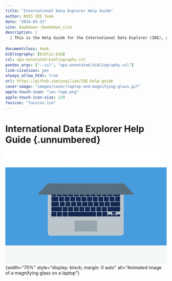 ```yaml
--- 
title: "International Data Explorer Help Guide"
author: NCES IDE Team
date: "2024-03-21"
site: bookdown::bookdown_site
description: |
  | This is the Help Guide for the International Data Explorer (IDE), an interactive online tool with data from a series of large-scale international assessments and studies. 

documentclass: book
bibliography: [biblio.bib]
csl: apa-annotated-bibliography.csl
pandoc_args: ["--csl", "apa-annotated-bibliography.csl"]
link-citations: yes
always_allow_html: true
url: https://github.com/yuqiliao/IDE-help-guide
cover-image: "images/cover/laptop-and-magnifying-glass.gif"
apple-touch-icon: "ies-logo.png"
apple-touch-icon-size: 120
favicon: "favicon.ico"
---
```


# International Data Explorer Help Guide  {.unnumbered}

![](images/cover/laptop-and-magnifying-glass.gif){width="70%" style="display: block; margin: 0 auto" alt="Animated image of a magnifying glass on a laptop"}




